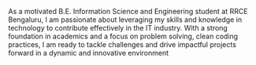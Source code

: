As a motivated B.E. Information Science and Engineering student at RRCE Bengaluru, I am passionate about leveraging my skills and knowledge in technology to contribute effectively in the IT industry. With a strong foundation in academics and a focus on problem solving, clean coding practices, I am ready to tackle challenges and drive impactful projects forward in a dynamic and innovative environment
<!--
**Bhuvan-Hegde/bhuvan-hegde** is a ✨ _special_ ✨ repository because its `README.md` (this file) appears on your GitHub profile.

Here are some ideas to get you started:

- 🔭 I’m currently working on ...
- 🌱 I’m currently learning ...
- 👯 I’m looking to collaborate on ...
- 🤔 I’m looking for help with ...
- 💬 Ask me about ...
- 📫 How to reach me: ...
- 😄 Pronouns: ...
- ⚡ Fun fact: ...
-->
